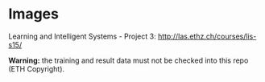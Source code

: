 # Images
Learning and Intelligent Systems - Project 3: <http://las.ethz.ch/courses/lis-s15/>

**Warning:** the training and result data must not be checked into this repo (ETH Copyright).
